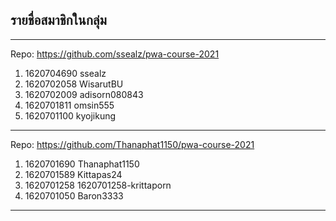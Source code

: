 ## รายชื่อสมาชิกในกลุ่ม

----------------------------

Repo: <https://github.com/ssealz/pwa-course-2021>

1. 1620704690 ssealz
2. 1620702058 WisarutBU
3. 1620702009 adisorn080843
4. 1620701811 omsin555
5. 1620701100 kyojikung

----------------------------

Repo: https://github.com/Thanaphat1150/pwa-course-2021

1. 1620701690 Thanaphat1150
2. 1620701589 Kittapas24
3. 1620701258 1620701258-krittaporn
4. 1620701050 Baron3333

----------------------------